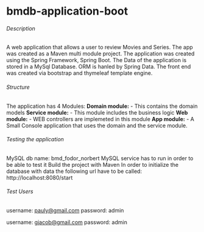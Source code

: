 # bmdb-application-boot
###### Description 
A web application that allows a user to review Movies and Series. 
The app was created as a Maven multi module project. 
The application was created using the Spring Framework, Spring Boot. 
The Data of the application is stored in a MySql Database.
ORM is hanled by Spring Data.
The front end was created via bootstrap and thymeleaf template engine.
  
###### Structure
The application has 4 Modules:
**Domain module:** 
      - This contains the domain models
**Service module:**
      - This module includes the business logic
**Web module:** 
      - WEB controllers are implemeted in this module
**App module:** 
      - A Small Console application that uses the domain and the service module.
      
###### Testing the application

MySQL db name: bmd_fodor_norbert
MySQL service has to run in order to be able to test it
Build the project with Maven
In order to initialize the database with data the following url have to be called: 
http://localhost:8080/start

###### Test Users
username: pauly@gmail.com
password: admin

username: gjacob@gmail.com
password: admin
